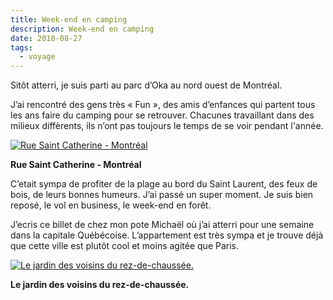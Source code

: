 ```yaml
---
title: Week-end en camping
description: Week-end en camping
date: 2018-08-27
tags:
  - voyage
---
```


Sitôt atterri, je suis parti au parc d’Oka au nord ouest de Montréal.

J’ai rencontré des gens très « Fun », des amis d’enfances qui partent tous les ans faire du camping pour se retrouver. Chacunes travaillant dans des milieux diffèrents, ils n’ont pas toujours le temps de se voir pendant l'année.

 [![Rue Saint Catherine - Montréal](img/ad8e25c4-e3df-4d0a-9503-a9980f2b9814_IMGP.jpg?1652016998)](img/ad8e25c4-e3df-4d0a-9503-a9980f2b9814_IMGP.jpg)

**Rue Saint Catherine - Montréal**


C’etait sympa de profiter de la plage au bord du Saint Laurent, des feux de bois, de leurs bonnes humeurs. J’ai passé un super moment. Je suis bien reposé, le vol en business, le week-end en forêt.

J’ecris ce billet de chez mon pote Michaël où j’ai atterri pour une semaine dans la capitale Québécoise. L’appartement est très sympa et je trouve déjà que cette ville est plutôt cool et moins agitée que Paris.

 [![Le jardin des voisins du rez-de-chaussée.](img/fadc1739-ce16-498d-9c0f-90732fd65755_IMGP.jpg?1652016999)](img/fadc1739-ce16-498d-9c0f-90732fd65755_IMGP.jpg)

**Le jardin des voisins du rez-de-chaussée.**
